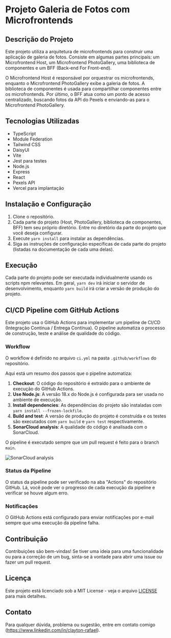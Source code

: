 # Projeto Galeria de Fotos com Microfrontends

## Descrição do Projeto

Este projeto utiliza a arquitetura de microfrontends para construir uma aplicação de galeria de fotos. Consiste em algumas partes principais: um Microfrontend Host, um Microfrontend PhotoGallery, uma biblioteca de componentes e um BFF (Back-end For Front-end).

O Microfrontend Host é responsável por orquestrar os microfrontends, enquanto o Microfrontend PhotoGallery exibe a galeria de fotos. A biblioteca de componentes é usada para compartilhar componentes entre os microfrontends. Por último, o BFF atua como um ponto de acesso centralizado, buscando fotos da API do Pexels e enviando-as para o Microfrontend PhotoGallery.

## Tecnologias Utilizadas

- TypeScript
- Module Federation
- Tailwind CSS
- DaisyUI
- Vite
- Jest para testes
- Node.js
- Express
- React
- Pexels API
- Vercel para implantação

## Instalação e Configuração

1. Clone o repositório.
2. Cada parte do projeto (Host, PhotoGallery, biblioteca de componentes, BFF) tem seu próprio diretório. Entre no diretório da parte do projeto que você deseja configurar.
3. Execute `yarn install` para instalar as dependências.
4. Siga as instruções de configuração específicas de cada parte do projeto (listadas na documentação de cada uma delas).

## Execução

Cada parte do projeto pode ser executada individualmente usando os scripts npm relevantes. Em geral, `yarn dev` irá iniciar o servidor de desenvolvimento, enquanto `yarn build` irá criar a versão de produção do projeto.

## CI/CD Pipeline com GitHub Actions

Este projeto usa o GitHub Actions para implementar um pipeline de CI/CD (Integração Contínua / Entrega Contínua). O pipeline automatiza o processo de construção, teste e análise de qualidade do código.

### Workflow

O workflow é definido no arquivo `ci.yml` na pasta `.github/workflows` do repositório.

Aqui está um resumo dos passos que o pipeline automatiza:

1. **Checkout**: O código do repositório é extraído para o ambiente de execução do GitHub Actions.
2. **Use Node.js**: A versão 18.x do Node.js é configurada para ser usada no ambiente de execução.
3. **Install dependencies**: As dependências do projeto são instaladas com `yarn install --frozen-lockfile`.
4. **Build and test**: A versão de produção do projeto é construída e os testes são executados com `yarn build` e `yarn test` respectivamente.
5. **SonarCloud analysis**: A qualidade do código é analisada com o SonarCloud.

O pipeline é executado sempre que um pull request é feito para o branch `main`.

![SonarCloud analysis](./assets/diagram.png)

### Status da Pipeline

O status da pipeline pode ser verificado na aba "Actions" do repositório GitHub. Lá, você pode ver o progresso de cada execução da pipeline e verificar se houve algum erro.

### Notificações

O GitHub Actions está configurado para enviar notificações por e-mail sempre que uma execução da pipeline falha.

## Contribuição

Contribuições são bem-vindas! Se tiver uma ideia para uma funcionalidade ou para a correção de um bug, sinta-se à vontade para abrir uma issue ou fazer um pull request.

## Licença

Este projeto está licenciado sob a MIT License - veja o arquivo [LICENSE](LICENSE) para mais detalhes.

## Contato

Para qualquer dúvida, problema ou sugestão, entre em contato comigo (https://www.linkedin.com/in/clayton-rafael).
